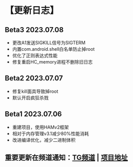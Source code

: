 # 【更新日志】

## Beta3 2023.07.08
- 更改A1发送SIGKILL信号为SIGTERM
- 内置com.android.shell白名单防止掉root
- 优化了正则表达式性能
- 修复重启HC_memory进程不删除旧日志

## Beta2 2023.07.07

- 修复kill面具导致掉root
- 默认开启疯狂杀戮

## Beta1 2023.07.06

- 重建项目，使用HAMv2框架
- 相对于内存管理v3.1减少80%性能消耗
- 改进编译优化，减少二进制体积

## 重要更新在频道通知：[TG频道](https://t.me/HCha1234) | [项目地址](https://github.com/OneB1ank/A1Memory)